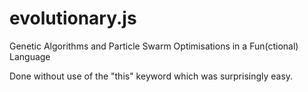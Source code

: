 # evolutionary.js
Genetic Algorithms and Particle Swarm Optimisations in a Fun(ctional) Language

Done without use of the "this" keyword which was surprisingly easy.
